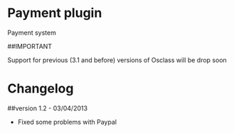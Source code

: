 Payment plugin
==============

Payment system


##IMPORTANT

Support for previous (3.1 and before) versions of Osclass will be drop soon


Changelog
=========

##version 1.2 - 03/04/2013

* Fixed some problems with Paypal